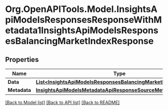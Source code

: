 # Org.OpenAPITools.Model.InsightsApiModelsResponsesResponseWithMetadata1InsightsApiModelsResponsesBalancingMarketIndexResponse

## Properties

Name | Type | Description | Notes
------------ | ------------- | ------------- | -------------
**Data** | [**List&lt;InsightsApiModelsResponsesBalancingMarketIndexResponse&gt;**](InsightsApiModelsResponsesBalancingMarketIndexResponse.md) |  | [optional] 
**Metadata** | [**InsightsApiModelsMetadataApiResponseSourceMetadata**](InsightsApiModelsMetadataApiResponseSourceMetadata.md) |  | [optional] 

[[Back to Model list]](../README.md#documentation-for-models) [[Back to API list]](../README.md#documentation-for-api-endpoints) [[Back to README]](../README.md)

